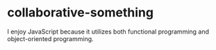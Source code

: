 # collaborative-something

I enjoy JavaScript because it utilizes both functional programming and object-oriented programming.